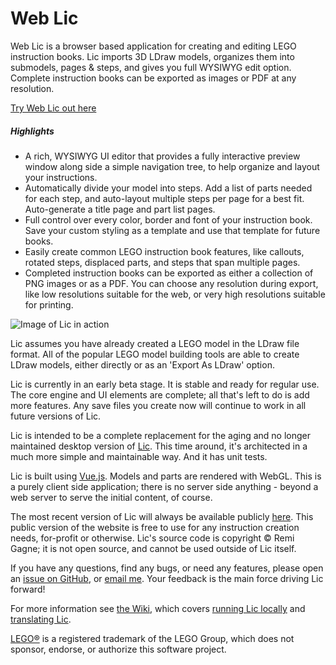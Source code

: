 # Web Lic

Web Lic is a browser based application for creating and editing LEGO instruction books. Lic imports 3D LDraw models, organizes them into submodels, pages & steps, and gives you full WYSIWYG edit option.  Complete instruction books can be exported as images or PDF at any resolution.

[Try Web Lic out here](http://bugeyedmonkeys.com/lic/)

##### Highlights

- A rich, WYSIWYG UI editor that provides a fully interactive preview window along side a simple navigation tree, to help organize and layout your instructions.
- Automatically divide your model into steps. Add a list of parts needed for each step, and auto-layout multiple steps per page for a best fit. Auto-generate a title page and part list pages.
- Full control over every color, border and font of your instruction book.  Save your custom styling as a template and use that template for future books.
- Easily create common LEGO instruction book features, like callouts, rotated steps, displaced parts, and steps that span multiple pages.
- Completed instruction books can be exported as either a collection of PNG images or as a PDF. You can choose any resolution during export, like low resolutions suitable for the web, or very high resolutions suitable for printing.

![Image of Lic in action](static/lic_animated.gif)

Lic assumes you have already created a LEGO model in the LDraw file format. All of the popular LEGO model building tools are able to create LDraw models, either directly or as an 'Export As LDraw' option.

Lic is currently in an early beta stage. It is stable and ready for regular use. The core engine and UI elements are complete; all that's left to do is add more features. Any save files you create now will continue to work in all future versions of Lic.

Lic is intended to be a complete replacement for the aging and no longer maintained desktop version of [Lic](https://github.com/remig/lic).  This time around, it's architected in a much more simple and maintainable way.  And it has unit tests.

Lic is built using [Vue.js](https://vuejs.org/).  Models and parts are rendered with WebGL.  This is a purely client side application; there is no server side anything - beyond a web server to serve the initial content, of course.

The most recent version of Lic will always be available publicly [here](http://bugeyedmonkeys.com/lic/). This public version of the website is free to use for any instruction creation needs, for-profit or otherwise. Lic's source code is copyright © Remi Gagne; it is not open source, and cannot be used outside of Lic itself.

If you have any questions, find any bugs, or need any features, please open an [issue on GitHub](https://github.com/remig/web_lic/issues), or [email me](mailto:lic@bugeyedmonkeys.com). Your feedback is the main force driving Lic forward!

For more information see [the Wiki](https://github.com/remig/web_lic/wiki), which covers [running Lic locally](https://github.com/remig/web_lic/wiki/Running-Lic-Locally) and [translating Lic](https://github.com/remig/web_lic/wiki/Translating-Lic).

[LEGO®](http://lego.com/) is a registered trademark of the LEGO Group, which does not sponsor, endorse, or authorize this software project.

